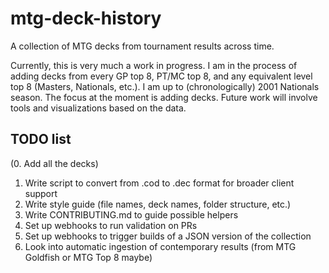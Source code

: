 # mtg-deck-history
A collection of MTG decks from tournament results across time.

Currently, this is very much a work in progress. I am in the process of adding decks from every GP top 8, PT/MC top 8, and any equivalent level top 8 (Masters, Nationals, etc.). I am up to (chronologically) 2001 Nationals season. The focus at the moment is adding decks. Future work will involve tools and visualizations based on the data.

## TODO list
(0. Add all the decks)
1. Write script to convert from .cod to .dec format for broader client support
2. Write style guide (file names, deck names, folder structure, etc.)
3. Write CONTRIBUTING.md to guide possible helpers
4. Set up webhooks to run validation on PRs
5. Set up webhooks to trigger builds of a JSON version of the collection
6. Look into automatic ingestion of contemporary results (from MTG Goldfish or MTG Top 8 maybe)

